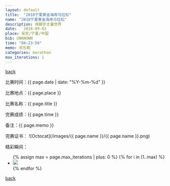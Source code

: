 ```yaml
---
layout: default
title:  "2018宁夏黄金海岸马拉松"
name: "2018宁夏黄金海岸马拉松"
description: 用脚步丈量世界
date:   2018-09-02
place: 吴忠/宁夏/中国
bib: UNKNOWN
time: "04:23:56"
memo: 欢乐跑
categories: marathon
max_iterations: 1
---
```

[back](/marathon)

比赛时间：{{ page.date | date: "%Y-%m-%d" }}

比赛地点：{{ page.place }}

比赛名称：{{ page.title }}

完赛成绩：{{ page.time }}

备注：{{ page.memo }}

完赛证书：
![Octocat](/images/{{ page.name }}/{{ page.name }}.png)

精彩瞬间：
<ul>
{% assign max = page.max_iterations | plus: 0 %}
{% for i in (1..max) %}
    <li><img src="/images/{{ page.name }}/{{ page.name }}-{{ i }}.jpeg"></li>
{% endfor %}
</ul>

[back](/marathon)
